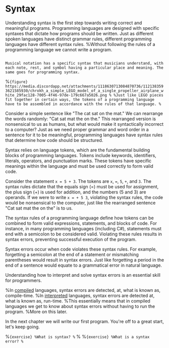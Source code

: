 # Syntax

Understanding syntax is the first step towards writing correct and meaningful programs.
Programming languages are designed with specific syntaxes that dictate how programs should be written. Just as different spoken languages have distinct grammar rules, different programming languages have different syntax rules.
%Without following the rules of a programming language we cannot write a program.

```{figure} https://media.discordapp.net/attachments/1118630713084870736/1121411003985440878/chrokh_An_oil_painting_of_a_music_sheet_with_large_notes_expres_3d1a3b00-bd30-47f6-8812-9f7e53c8d902.png?width=2700&height=1350

Musical notation has a specific syntax that musicians understand, with each note, rest, and symbol having a particular place and meaning. The same goes for programming syntax.
```

%```{figure} https://media.discordapp.net/attachments/1118630713084870736/1121383593621585930/chrokh_a_simple_LEGO_model_of_a_single_propeller_airplane_white_29fac128-7005-4f46-97de-179c667a5026.png
%
%Just like LEGO pieces fit together in certain ways, the tokens of a programming language have to be assembled in accordance with the rules of that language.
%```

Consider a simple sentence like "The cat sat on the mat." We can rearrange the words randomly: "Cat sat mat the on the."
This rearranged version is nonsensical to us as humans, but what would make it syntactically incorrect to a computer?
Just as we need proper grammar and word order in a sentence for it to be meaningful, programming languages have syntax rules that determine how code should be structured.

Syntax relies on language tokens, which are the fundamental building blocks of programming languages.
Tokens include keywords, identifiers, literals, operators, and punctuation marks.
These tokens have specific meanings within the language and must be used correctly to form valid code.

Consider the statement `x = 5 + 3`.
The tokens are `x`, `=`, `5`, `+`, and `3`.
The syntax rules dictate that the equals sign (=) must be used for assignment, the plus sign (+) is used for addition, and the numbers (5 and 3) are operands. If we were to write `x = + 5 3`, violating the syntax rules, the code would be nonsensical to the computer, just like the rearranged sentence "Cat sat mat the on the" is to us.

The syntax rules of a programming language define how tokens can be combined to form valid expressions, statements, and blocks of code. For instance, in many programming languages (including C#), statements must end with a semicolon to be considered valid. Violating these rules results in syntax errors, preventing successful execution of the program.

Syntax errors occur when code violates these syntax rules. For example, forgetting a semicolon at the end of a statement or mismatching parentheses would result in syntax errors.
Just like forgetting a period in the end of a sentence would equate to a grammatical error in natural language.

Understanding how to interpret and solve syntax errors is an essential skill for programmers.

%In [compiled](compilation) languages, syntax errors are detected, at, what is known as, compile-time.
%In [interpreted](interpretation) languages, syntax errors are detected at, what is known as, run-time.
%This essentially means that in compiled languages we get to know about syntax errors without having to run the program.
%More on this later.

In the next chapter we will write our first program. You're off to a great start, let's keep going.

%```{exercise}
%What is syntax?
%```
%
%```{exercise}
%What is a syntax error?
%```

